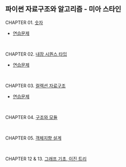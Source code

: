 ## 파이썬 자료구조와 알고리즘 - 미아 스타인



CHAPTER 01. [숫자](https://github.com/SJ12896/TIL/blob/master/book/miastein/1.md)

- [연습문제](https://github.com/SJ12896/TIL/blob/master/book/miastein/1_.md)

<br/>

CHAPTER 02. [내장 시퀀스 타입](https://github.com/SJ12896/TIL/blob/master/book/miastein/2.md)

- [연습문제](https://github.com/SJ12896/TIL/blob/master/book/miastein/2_.md)

<br/>

CHAPTER 03. [컬렉션 자료구조](https://github.com/SJ12896/TIL/blob/master/book/miastein/3.md)

- [연습문제](https://github.com/SJ12896/TIL/blob/master/book/miastein/3_.md)

<br/>

CHAPTER 04. [구조와 모듈](https://github.com/SJ12896/TIL/blob/master/book/miastein/4.md)

<br/>

CHAPTER 05. [객체지향 설계](https://github.com/SJ12896/TIL/blob/master/book/miastein/5.md)

<br/>

CHAPTER 12 & 13. [그래프 기초, 이진 트리](https://github.com/SJ12896/TIL/blob/master/book/miastein/12.md)